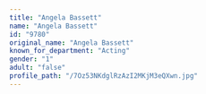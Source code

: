```yaml
---
title: "Angela Bassett"
name: "Angela Bassett"
id: "9780"
original_name: "Angela Bassett"
known_for_department: "Acting"
gender: "1"
adult: "false"
profile_path: "/7Oz53NKdglRzAzI2MKjM3eQXwn.jpg"
---
```

